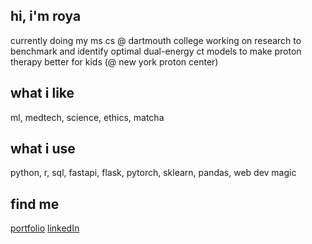 ## hi, i'm roya
currently doing my ms cs @ dartmouth college
working on research to benchmark and identify optimal dual-energy ct models to make proton therapy better for kids (@ new york proton center)

## what i like
ml, medtech, science, ethics, matcha

## what i use
python, r, sql, fastapi, flask, pytorch, sklearn, pandas, web dev magic

## find me
[portfolio](https://royaparsa.dev)
[linkedIn](https://www.linkedin.com/in/roya-parsa-715b42234/)
